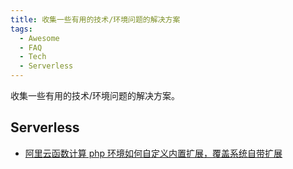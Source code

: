 ```yaml
---
title: 收集一些有用的技术/环境问题的解决方案
tags:
  - Awesome
  - FAQ
  - Tech
  - Serverless
---
```


收集一些有用的技术/环境问题的解决方案。

## Serverless

- [阿里云函数计算 php 环境如何自定义内置扩展，覆盖系统自带扩展](https://developer.aliyun.com/article/645670?spm=5176.smartservice_service_chat.0.0.6a33709aQ2zFPh)
